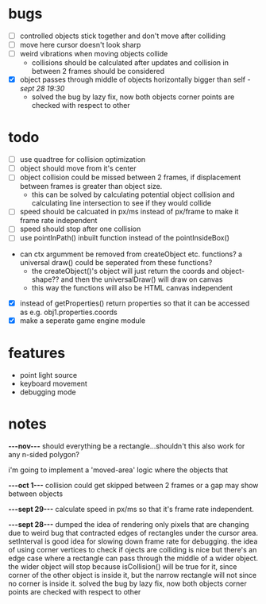 # bugs
- [ ] controlled objects stick together and don't move after colliding
- [ ] move here cursor doesn't look sharp
- [ ] weird vibrations when moving objects collide
    - collisions should be calculated after updates and collision in between 2 frames should be considered  
- [x] object passes through middle of objects horizontally bigger than self *-sept 28 19:30*
    - solved the bug by lazy fix, now both objects corner points are checked with respect to other

# todo
- [ ] use quadtree for collision optimization
- [ ] object should move from it's center
- [ ] object collision could be missed between 2 frames, if displacement between frames is greater than object size.
    - this can be solved by calculating potential object collision and calculating line intersection to see if they would collide 
- [ ] speed should be calcuated in px/ms instead of px/frame to make it frame rate independent
- [ ] speed should stop after one collision 
- [ ] use pointInPath() inbuilt function instead of the pointInsideBox() 
- can ctx argumment be removed from createObject etc. functions? a universal draw() could be seperated from these functions? 
    - the createObject()'s object will just return the coords and object-shape?? and then the universalDraw() will draw on canvas
    - this way the functions will also be HTML canvas independent
- [x] instead of getProperties() return properties so that it can be accessed as e.g. obj1.properties.coords
- [x] make a seperate game engine module

# features
- point light source
- keyboard movement
- debugging mode

# notes
**---nov---**
should everything be a rectangle...shouldn't this also work for any n-sided polygon?

i'm going to implement a 'moved-area' logic where the objects that

**---oct 1---**
collision could get skipped between 2 frames or a gap may show between objects 

**---sept 29---**
calculate speed in px/ms so that it's frame rate independent. 

**---sept 28---**
dumped the idea of rendering only pixels that are changing due to weird bug that contracted edges of rectangles under the cursor area.
setInterval is good idea for slowing down frame rate for debugging.
the idea of using corner vertices to check if ojects are colliding is nice but there's an edge case where a rectangle can pass through the middle of a wider object. the wider object will stop because isCollision() will be true for it, since corner of the other object is inside it, but the narrow rectangle will not since no corner is inside it. solved the bug by lazy fix, now both objects corner points are checked with respect to other
